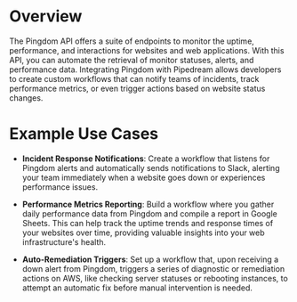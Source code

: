 # Overview

The Pingdom API offers a suite of endpoints to monitor the uptime, performance, and interactions for websites and web applications. With this API, you can automate the retrieval of monitor statuses, alerts, and performance data. Integrating Pingdom with Pipedream allows developers to create custom workflows that can notify teams of incidents, track performance metrics, or even trigger actions based on website status changes.

# Example Use Cases

- **Incident Response Notifications**: Create a workflow that listens for Pingdom alerts and automatically sends notifications to Slack, alerting your team immediately when a website goes down or experiences performance issues.

- **Performance Metrics Reporting**: Build a workflow where you gather daily performance data from Pingdom and compile a report in Google Sheets. This can help track the uptime trends and response times of your websites over time, providing valuable insights into your web infrastructure's health.

- **Auto-Remediation Triggers**: Set up a workflow that, upon receiving a down alert from Pingdom, triggers a series of diagnostic or remediation actions on AWS, like checking server statuses or rebooting instances, to attempt an automatic fix before manual intervention is needed.
